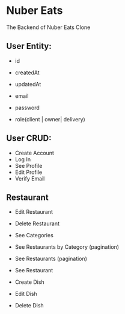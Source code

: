 # Nuber Eats

The Backend of Nuber Eats Clone

## User Entity:

- id
- createdAt
- updatedAt

- email
- password
- role(client | owner| delivery)

## User CRUD:

- Create Account
- Log In
- See Profile
- Edit Profile
- Verify Email

## Restaurant

- Edit Restaurant
- Delete Restaurant

- See Categories
- See Restaurants by Category (pagination)
- See Restaurants (pagination)
- See Restaurant

- Create Dish
- Edit Dish
- Delete Dish
